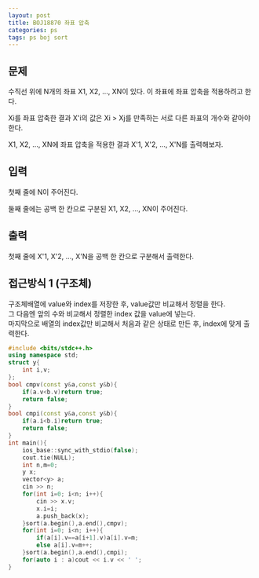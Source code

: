```yaml
---
layout: post
title: BOJ18870 좌표 압축
categories: ps
tags: ps boj sort
---
```

## 문제
수직선 위에 N개의 좌표 X1, X2, ..., XN이 있다. 이 좌표에 좌표 압축을 적용하려고 한다.

Xi를 좌표 압축한 결과 X'i의 값은 Xi > Xj를 만족하는 서로 다른 좌표의 개수와 같아야 한다.

X1, X2, ..., XN에 좌표 압축을 적용한 결과 X'1, X'2, ..., X'N를 출력해보자.

## 입력
첫째 줄에 N이 주어진다.

둘째 줄에는 공백 한 칸으로 구분된 X1, X2, ..., XN이 주어진다.


## 출력
첫째 줄에 X'1, X'2, ..., X'N을 공백 한 칸으로 구분해서 출력한다.

## 접근방식 1 (구조체)
구조체배열에 value와 index를 저장한 후, value값만 비교해서 정렬을 한다.  
그 다음엔 앞의 수와 비교해서 정렬한 index 값을 value에 넣는다.  
마지막으로 배열의 index값만 비교해서 처음과 같은 상태로 만든 후, index에 맞게 출력한다.
```cpp
#include <bits/stdc++.h>
using namespace std;
struct y{
    int i,v;
};
bool cmpv(const y&a,const y&b){
    if(a.v<b.v)return true;
    return false;
}
bool cmpi(const y&a,const y&b){
    if(a.i<b.i)return true;
    return false;
}
int main(){
    ios_base::sync_with_stdio(false);
    cout.tie(NULL);
    int n,m=0;
    y x;
    vector<y> a;
    cin >> n;
    for(int i=0; i<n; i++){
        cin >> x.v;
        x.i=i;
        a.push_back(x);
    }sort(a.begin(),a.end(),cmpv);
    for(int i=0; i<n; i++){
        if(a[i].v==a[i+1].v)a[i].v=m;
        else a[i].v=m++;
    }sort(a.begin(),a.end(),cmpi);
    for(auto i : a)cout << i.v << ' ';
}
```
